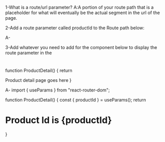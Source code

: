 1-What is a route/url parameter?
A:A portion of your route path that is a placeholder for what will eventually be the actual segment in the url of the page. 

2-Add a route parameter called productId to the Route path below:
<Route path="/products" element={} />

A- <Route path="/products/:productId" element={} />

3-Add whatever you need to add for the component below to display the route parameter in the <h1></h1>

function ProductDetail() { return

Product detail page goes here
}

A-
import { useParams } from "react-router-dom";

function ProductDetail() {
    const { productId } = useParams();
    return <h1>Product Id is {productId}</h1>
}